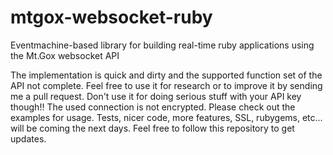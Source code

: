 mtgox-websocket-ruby
====================

Eventmachine-based library for building real-time ruby applications using the Mt.Gox websocket API

The implementation is quick and dirty and the supported function set of the API not complete. Feel free to use it for research or to improve it by sending me a pull request. Don't use it for doing serious stuff with your API key though!! The used connection is not encrypted. Please check out the examples for usage. Tests, nicer code, more features, SSL, rubygems, etc... will be coming the next days. Feel free to follow this repository to get updates.